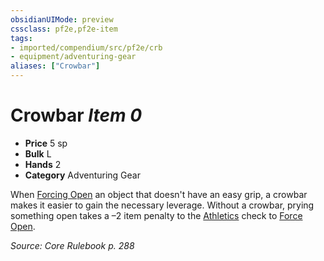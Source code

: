```yaml
---
obsidianUIMode: preview
cssclass: pf2e,pf2e-item
tags:
- imported/compendium/src/pf2e/crb
- equipment/adventuring-gear
aliases: ["Crowbar"]
---
```

# Crowbar *Item 0*  

- **Price** 5 sp
- **Bulk** L
- **Hands** 2
- **Category** Adventuring Gear

When [Forcing Open](force-open.md) an object that doesn't have an easy grip, a crowbar makes it easier to gain the necessary leverage. Without a crowbar, prying something open takes a –2 item penalty to the [Athletics](../../skills.md#Athletics) check to [Force Open](force-open.md).

*Source: Core Rulebook p. 288*